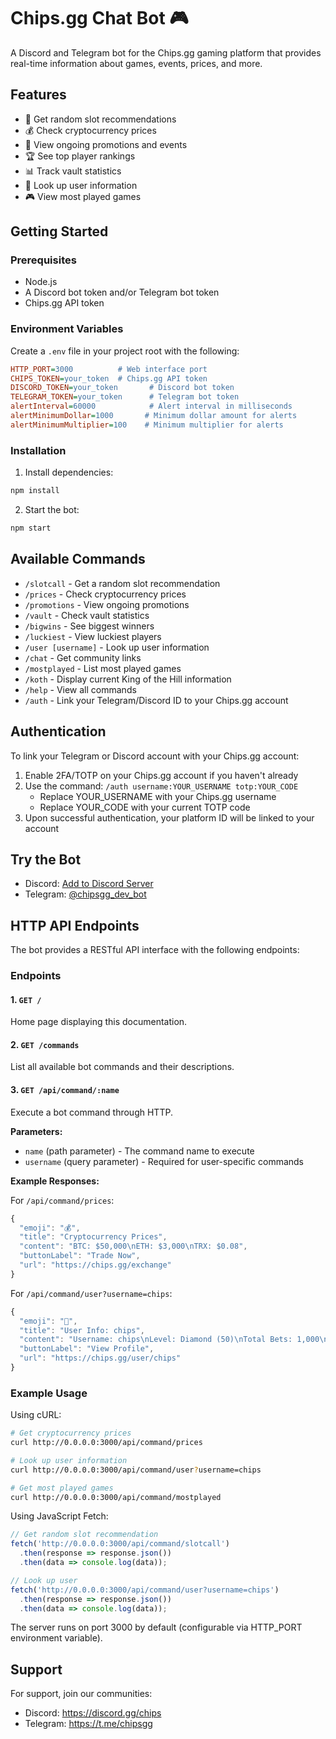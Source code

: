 
# Chips.gg Chat Bot 🎮

A Discord and Telegram bot for the Chips.gg gaming platform that provides real-time information about games, events, prices, and more.

## Features

- 🎲 Get random slot recommendations
- 💰 Check cryptocurrency prices
- 🎉 View ongoing promotions and events
- 🏆 See top player rankings
- 📊 Track vault statistics
- 👥 Look up user information
- 🎮 View most played games

## Getting Started

### Prerequisites
- Node.js
- A Discord bot token and/or Telegram bot token
- Chips.gg API token

### Environment Variables
Create a `.env` file in your project root with the following:

```ini
HTTP_PORT=3000          # Web interface port
CHIPS_TOKEN=your_token  # Chips.gg API token
DISCORD_TOKEN=your_token       # Discord bot token
TELEGRAM_TOKEN=your_token      # Telegram bot token
alertInterval=60000            # Alert interval in milliseconds
alertMinimumDollar=1000       # Minimum dollar amount for alerts
alertMinimumMultiplier=100    # Minimum multiplier for alerts
```

### Installation

1. Install dependencies:
```bash
npm install
```

2. Start the bot:
```bash
npm start
```

## Available Commands

- `/slotcall` - Get a random slot recommendation
- `/prices` - Check cryptocurrency prices
- `/promotions` - View ongoing promotions
- `/vault` - Check vault statistics
- `/bigwins` - See biggest winners
- `/luckiest` - View luckiest players
- `/user [username]` - Look up user information
- `/chat` - Get community links
- `/mostplayed` - List most played games
- `/koth` - Display current King of the Hill information
- `/help` - View all commands
- `/auth` - Link your Telegram/Discord ID to your Chips.gg account

## Authentication

To link your Telegram or Discord account with your Chips.gg account:

1. Enable 2FA/TOTP on your Chips.gg account if you haven't already
2. Use the command: `/auth username:YOUR_USERNAME totp:YOUR_CODE`
   - Replace YOUR_USERNAME with your Chips.gg username
   - Replace YOUR_CODE with your current TOTP code
3. Upon successful authentication, your platform ID will be linked to your account

## Try the Bot

- Discord: [Add to Discord Server](https://discord.com/oauth2/authorize?client_id=901908108136308757&permissions=0&scope=bot%20applications.commands)
- Telegram: [@chipsgg_dev_bot](http://t.me/chipsgg_dev_bot)

## HTTP API Endpoints

The bot provides a RESTful API interface with the following endpoints:

### Endpoints

#### 1. `GET /`
Home page displaying this documentation.

#### 2. `GET /commands` 
List all available bot commands and their descriptions.

#### 3. `GET /api/command/:name`
Execute a bot command through HTTP.

**Parameters:**
- `name` (path parameter) - The command name to execute
- `username` (query parameter) - Required for user-specific commands

**Example Responses:**

For `/api/command/prices`:
```javascript
{
  "emoji": "💰",
  "title": "Cryptocurrency Prices",
  "content": "BTC: $50,000\nETH: $3,000\nTRX: $0.08",
  "buttonLabel": "Trade Now",
  "url": "https://chips.gg/exchange"
}
```

For `/api/command/user?username=chips`:
```javascript
{
  "emoji": "👤",
  "title": "User Info: chips",
  "content": "Username: chips\nLevel: Diamond (50)\nTotal Bets: 1,000\nTotal Wins: 500",
  "buttonLabel": "View Profile",
  "url": "https://chips.gg/user/chips"
}
```

### Example Usage

Using cURL:
```bash
# Get cryptocurrency prices
curl http://0.0.0.0:3000/api/command/prices

# Look up user information
curl http://0.0.0.0:3000/api/command/user?username=chips

# Get most played games
curl http://0.0.0.0:3000/api/command/mostplayed
```

Using JavaScript Fetch:
```javascript
// Get random slot recommendation
fetch('http://0.0.0.0:3000/api/command/slotcall')
  .then(response => response.json())
  .then(data => console.log(data));

// Look up user
fetch('http://0.0.0.0:3000/api/command/user?username=chips')
  .then(response => response.json())
  .then(data => console.log(data));
```

The server runs on port 3000 by default (configurable via HTTP_PORT environment variable).

## Support

For support, join our communities:
- Discord: https://discord.gg/chips
- Telegram: https://t.me/chipsgg
